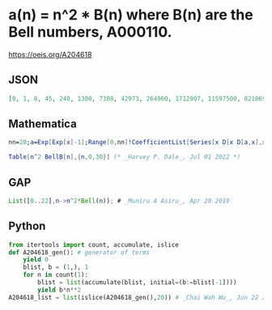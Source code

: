# a\(n\) \= n^2 \* B\(n\) where B\(n\) are the Bell numbers, A000110\.
https://oeis.org/A204618
## JSON
```JSON
[0, 1, 8, 45, 240, 1300, 7308, 42973, 264960, 1712907, 11597500, 82106970, 606757968, 4671909853, 37416267112, 311165672625, 2682916389632, 23947947373356, 220992885195516, 2105619936025577, 20689663294148800, 209417588925127191, 2181250417408504332]
```
## Mathematica
```Mathematica
nn=20;a=Exp[Exp[x]-1];Range[0,nn]!CoefficientList[Series[x D[x D[a,x],x],{x,0,nn}],x]
```
```Mathematica
Table[n^2 BellB[n],{n,0,30}] (* _Harvey P. Dale_, Jul 01 2022 *)
```
## GAP
```GAP
List([0..22],n->n^2*Bell(n)); # _Muniru A Asiru_, Apr 20 2019
```
## Python
```Python
from itertools import count, accumulate, islice
def A204618_gen(): # generator of terms
    yield 0
    blist, b = (1,), 1
    for n in count(1):
        blist = list(accumulate(blist, initial=(b:=blist[-1])))
        yield b*n**2
A204618_list = list(islice(A204618_gen(),20)) # _Chai Wah Wu_, Jun 22 2022
```

